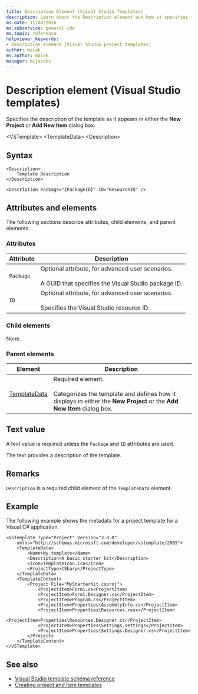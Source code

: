 ```yaml
---
title: Description Element (Visual Studio Templates)
description: Learn about the Description element and how it specifies the description of the template as it appears in either the New Project or Add New Item dialog box.
ms.date: 11/04/2016
ms.subservice: general-ide
ms.topic: reference
helpviewer_keywords:
- Description element [Visual Studio project templates]
author: maiak
ms.author: maiak
manager: mijacobs
---
```

# Description element (Visual Studio templates)

Specifies the description of the template as it appears in either the **New Project** or **Add New Item** dialog box.

 \<VSTemplate>
 \<TemplateData>
 \<Description>

## Syntax

```
<Description>
    Template Description
</Description>
```

```
<Description Package="{PackageID}" ID="ResourceID" />
```

## Attributes and elements
 The following sections describe attributes, child elements, and parent elements.

### Attributes

|Attribute|Description|
|---------------|-----------------|
|`Package`|Optional attribute, for advanced user scenarios.<br /><br /> A GUID that specifies the Visual Studio package ID.|
|`ID`|Optional attribute, for advanced user scenarios.<br /><br /> Specifies the Visual Studio resource ID.|

### Child elements
 None.

### Parent elements

|Element|Description|
|-------------|-----------------|
|[TemplateData](../extensibility/templatedata-element-visual-studio-templates.md)|Required element.<br /><br /> Categorizes the template and defines how it displays in either the **New Project** or the **Add New Item** dialog box.|

## Text value
 A text value is required unless the `Package` and `ID` attributes are used.

 The text provides a description of the template.

## Remarks
 `Description` is a required child element of the `TemplateData` element.

## Example
 The following example shows the metadata for a project template for a Visual C# application.

```
<VSTemplate Type="Project" Version="3.0.0"
    xmlns="http://schemas.microsoft.com/developer/vstemplate/2005">
    <TemplateData>
        <Name>My template</Name>
        <Description>A basic starter kit</Description>
        <Icon>TemplateIcon.ico</Icon>
        <ProjectType>CSharp</ProjectType>
    </TemplateData>
    <TemplateContent>
        <Project File="MyStarterKit.csproj">
            <ProjectItem>Form1.cs<ProjectItem>
            <ProjectItem>Form1.Designer.cs</ProjectItem>
            <ProjectItem>Program.cs</ProjectItem>
            <ProjectItem>Properties\AssemblyInfo.cs</ProjectItem>
            <ProjectItem>Properties\Resources.resx</ProjectItem>
            <ProjectItem>Properties\Resources.Designer.cs</ProjectItem>
            <ProjectItem>Properties\Settings.settings</ProjectItem>
            <ProjectItem>Properties\Settings.Designer.cs</ProjectItem>
        </Project>
    </TemplateContent>
</VSTemplate>
```

## See also
- [Visual Studio template schema reference](../extensibility/visual-studio-template-schema-reference.md)
- [Creating project and item templates](../ide/creating-project-and-item-templates.md)
